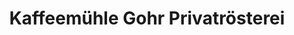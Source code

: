 ---
title: "Kaffeemühle Gohr Privatrösterei"
url: /dormagen/kaffeemuehle-gohr-privatroesterei/
shop: Kaffee
---